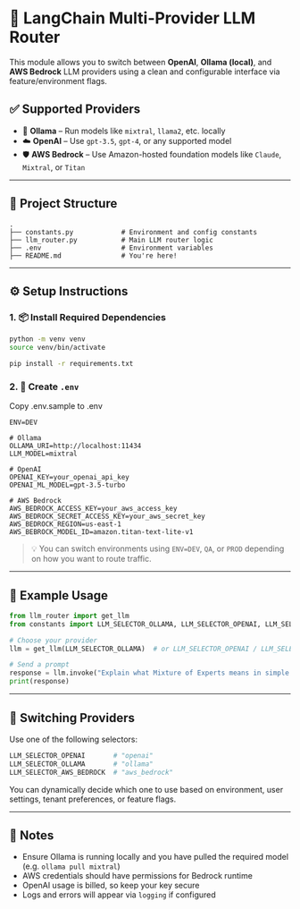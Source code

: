 
# 🧠 LangChain Multi-Provider LLM Router

This module allows you to switch between **OpenAI**, **Ollama (local)**, and **AWS Bedrock** LLM providers using a clean and configurable interface via feature/environment flags.

## ✅ Supported Providers

- 🧠 **Ollama** – Run models like `mixtral`, `llama2`, etc. locally
- ☁️ **OpenAI** – Use `gpt-3.5`, `gpt-4`, or any supported model
- 🛡️ **AWS Bedrock** – Use Amazon-hosted foundation models like `Claude`, `Mixtral`, or `Titan`

---

## 📁 Project Structure

```
.
├── constants.py            # Environment and config constants
├── llm_router.py           # Main LLM router logic
├── .env                    # Environment variables
├── README.md               # You're here!
```

---

## ⚙️ Setup Instructions

### 1. 📦 Install Required Dependencies

```bash
python -m venv venv
source venv/bin/activate

pip install -r requirements.txt
```

### 2. 📄 Create `.env`

Copy .env.sample to .env

```env
ENV=DEV

# Ollama
OLLAMA_URI=http://localhost:11434
LLM_MODEL=mixtral

# OpenAI
OPENAI_KEY=your_openai_api_key
OPENAI_ML_MODEL=gpt-3.5-turbo

# AWS Bedrock
AWS_BEDROCK_ACCESS_KEY=your_aws_access_key
AWS_BEDROCK_SECRET_ACCESS_KEY=your_aws_secret_key
AWS_BEDROCK_REGION=us-east-1
AWS_BEBROCK_MODEL_ID=amazon.titan-text-lite-v1
```

> 💡 You can switch environments using `ENV=DEV`, `QA`, or `PROD` depending on how you want to route traffic.

---

## 🧪 Example Usage

```python
from llm_router import get_llm
from constants import LLM_SELECTOR_OLLAMA, LLM_SELECTOR_OPENAI, LLM_SELECTOR_AWS_BEDROCK

# Choose your provider
llm = get_llm(LLM_SELECTOR_OLLAMA)  # or LLM_SELECTOR_OPENAI / LLM_SELECTOR_AWS_BEDROCK

# Send a prompt
response = llm.invoke("Explain what Mixture of Experts means in simple terms.")
print(response)
```

---

## 🔁 Switching Providers

Use one of the following selectors:
```python
LLM_SELECTOR_OPENAI       # "openai"
LLM_SELECTOR_OLLAMA       # "ollama"
LLM_SELECTOR_AWS_BEDROCK  # "aws_bedrock"
```

You can dynamically decide which one to use based on environment, user settings, tenant preferences, or feature flags.

---

## 📌 Notes

- Ensure Ollama is running locally and you have pulled the required model (e.g. `ollama pull mixtral`)
- AWS credentials should have permissions for Bedrock runtime
- OpenAI usage is billed, so keep your key secure
- Logs and errors will appear via `logging` if configured

